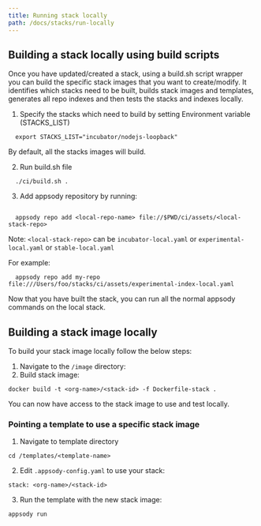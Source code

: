 ```yaml
---
title: Running stack locally
path: /docs/stacks/run-locally
---
```


## Building a stack locally using build scripts

Once you have updated/created a stack, using a build.sh script wrapper you can build the specific stack images that you want to create/modify. It identifies which stacks need to be built, builds stack images and templates, generates all repo indexes and then tests the stacks and indexes locally.


1. Specify the stacks which need to build by setting Environment variable (STACKS_LIST)
```
  export STACKS_LIST="incubator/nodejs-loopback"
```


By default, all the stacks images will build.


2. Run build.sh file
```
  ./ci/build.sh .
```

3. Add appsody repository by running:

```

  appsody repo add <local-repo-name> file://$PWD/ci/assets/<local-stack-repo>
```
Note: `<local-stack-repo>` can be `incubator-local.yaml` or `experimental-local.yaml` or `stable-local.yaml`


For example:
```
  appsody repo add my-repo file:///Users/foo/stacks/ci/assets/experimental-index-local.yaml
```

Now that you have built the stack, you can run all the normal appsody commands on the local stack.

## Building a stack image locally
To build your stack image locally follow the below steps:
1. Navigate to the `/image` directory:
2. Build stack image:
```
docker build -t <org-name>/<stack-id> -f Dockerfile-stack .
```
You can now have access to the stack image to use and test locally.

### Pointing a template to use a specific stack image
1. Navigate to template directory
```
cd /templates/<template-name>
```
2. Edit `.appsody-config.yaml` to use your stack:
```
stack: <org-name>/<stack-id>
```
3. Run the template with the new stack image:
```
appsody run
```
